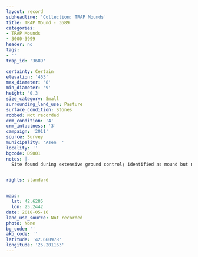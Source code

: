 ```yaml
---
layout: record
subheadline: 'Collection: TRAP Mounds'
title: TRAP Mound - 3689
categories:
- TRAP Mounds
- 3000-3999
header: no
tags:
- ''
trap_id: '3689'

certainty: Certain
elevation: '453'
max_diameter: '8'
min_diameter: '9'
height: '0.3'
size_category: Small
surrounding_land_use: Pasture
surface_condition: Stones
robbed: Not recorded
crm_condition: '4'
crm_intactness: '3'
campaign: '2011'
source: Survey
municipality: 'Asen  '
locality: ''
bgcode: DS001
notes: |-
  Site found during extensive ground control; identified as mound but not fully registered.


rights: standard


maps:
  lat: 42.6285
  lon: 25.2442
date: 2018-05-16
land_use_source: Not recorded
photo: None
bg_code: ''
akb_code: ''
latitude: '42.660978'
longitude: '25.201163'
---
```

